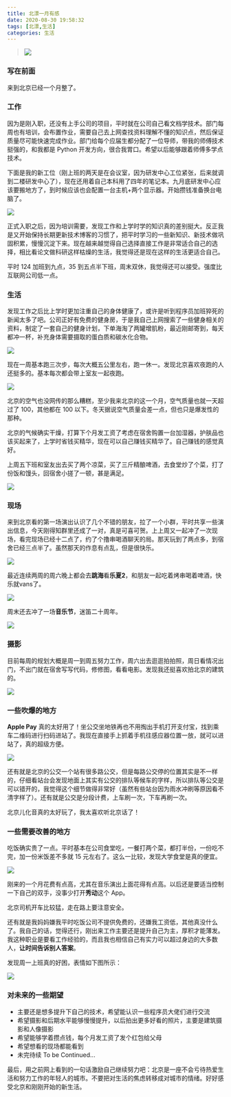 ```yaml
---
title: 北漂一月有感
date: 2020-08-30 19:58:32
tags: [北漂,生活]
categories: 生活
---
```


> ![](https://raw.githubusercontent.com/Wonz5130/My-Private-ImgHost/master/img/%E5%BE%AE%E4%BF%A1%E5%9B%BE%E7%89%87_20200831193032.jpg)

<!--more-->

### 写在前面

来到北京已经一个月整了。

### 工作

因为是刚入职，还没有上手公司的项目，平时就在公司自己看文档学技术。部门每周也有培训，会布置作业，需要自己去上网查找资料理解不懂的知识点，然后保证质量尽可能快速完成作业。部门给每个应届生都分配了一位导师，带我的师傅技术挺强的，和我都是 Python 开发方向，很合我胃口。希望以后能够跟着师傅多学点技术。

下面是我的新工位（刚上班的两天是在会议室，因为研发中心工位紧张，后来就调到二楼研发中心了），现在还用着自己本科用了四年的笔记本。九月底研发中心应该要搬地方了，到时候应该也会配置一台主机+两个显示器。开始攒钱准备换台电脑了。

![](https://raw.githubusercontent.com/Wonz5130/My-Private-ImgHost/master/img/%E5%BE%AE%E4%BF%A1%E5%9B%BE%E7%89%87_20200831200032.jpg)

正式入职之后，因为培训需要，发现工作和上学时学的知识真的差别挺大。反正我是又开始保持长期更新技术博客的习惯了，把平时学习的一些新知识、新技术做巩固积累，慢慢沉淀下来。现在越来越觉得自己选择直接工作是非常适合自己的选择，相比看论文做科研这样枯燥的生活，我觉得还是现在这样的生活更适合自己。

平时 124 加班到九点，35 到五点半下班，周末双休，我觉得还可以接受。强度比互联网公司低一点。

### 生活

发现工作之后比上学时更加注重自己的身体健康了，或许是听到程序员加班猝死的新闻太多了吧。公司正好有免费的健身房，于是我自己上网搜索了一些健身相关的资料，制定了一套自己的健身计划，下单海淘了两罐增肌粉，最近刚邮寄到，每天都冲一杯，补充身体需要摄取的蛋白质和碳水化合物。

![](https://raw.githubusercontent.com/Wonz5130/My-Private-ImgHost/master/img/%E5%BE%AE%E4%BF%A1%E5%9B%BE%E7%89%87_20200831200005.jpg)

现在一周基本跑三次步，每次大概五公里左右，跑一休一。发现北京喜欢夜跑的人还挺多的。基本每次都会带上室友一起夜跑。

![](https://raw.githubusercontent.com/Wonz5130/My-Private-ImgHost/master/img/%E5%BE%AE%E4%BF%A1%E5%9B%BE%E7%89%87_20200831200008.jpg)

北京的空气也没网传的那么糟糕，至少我来北京的这一个月，空气质量也就一天超过了 100，其他都在 100 以下。冬天据说空气质量会差一点，但也只是爆发性的那种。

北京的气候确实干燥，打算下个月发工资了考虑在宿舍购置一台加湿器，护肤品也该买起来了，上学时省钱买精华，现在可以自己赚钱买精华了。自己赚钱的感觉真好。

上周五下班和室友出去买了两个凉菜，买了三斤精酿啤酒，去食堂炒了个菜，打了份饭和馒头，回宿舍小搓了一顿，甚是满足。

![](https://raw.githubusercontent.com/Wonz5130/My-Private-ImgHost/master/img/%E5%BE%AE%E4%BF%A1%E5%9B%BE%E7%89%87_20200831195958.jpg)

### 现场

来到北京看的第一场演出认识了几个不错的朋友，拉了一个小群，平时共享一些演出信息，今天刚得知群里还成了一对，真是可喜可贺。上上周又一起冲了一次现场，看完现场已经十二点了，约了个撸串喝酒聊天的局。那天玩到了两点多，到宿舍已经三点半了。虽然那天的作息有点乱，但是很快乐。

![](https://raw.githubusercontent.com/Wonz5130/My-Private-ImgHost/master/img/%E5%BE%AE%E4%BF%A1%E5%9B%BE%E7%89%87_20200831200310.jpg)

最近连续两周的周六晚上都会去**跳海**看**乐夏2**，和朋友一起吃着烤串喝着啤酒，快乐就vans了。

![](https://raw.githubusercontent.com/Wonz5130/My-Private-ImgHost/master/img/%E5%BE%AE%E4%BF%A1%E5%9B%BE%E7%89%87_20200831200018.jpg)

周末还去冲了一场**音乐节**，迷笛二十周年。

![](https://raw.githubusercontent.com/Wonz5130/My-Private-ImgHost/master/img/TIM%E5%9B%BE%E7%89%8720180623234219.jpg)

### 摄影

目前每周的规划大概是周一到周五努力工作，周六出去逛逛拍拍照，周日看情况出门，不出门就在宿舍写写代码，修修图，看看电影。发现我还挺喜欢拍北京的建筑的。

![](https://raw.githubusercontent.com/Wonz5130/My-Private-ImgHost/master/img/%E5%BE%AE%E4%BF%A1%E5%9B%BE%E7%89%87_20200831222800.jpg)

### 一些吹爆的地方

**Apple Pay** 真的太好用了！坐公交坐地铁再也不用掏出手机打开支付宝，找到乘车二维码进行扫码进站了。我现在直接手上抓着手机往感应器位置一放，就可以进站了，真的超级方便。

![](https://raw.githubusercontent.com/Wonz5130/My-Private-ImgHost/master/img/%E5%BE%AE%E4%BF%A1%E5%9B%BE%E7%89%87_20200831215427.jpg)

还有就是北京的公交一个站有很多路公交，但是每路公交停的位置其实是不一样的，仔细看站台会发现地面上其实有公交的排队等候车的字样，所以排队等公交是可以错开的，我觉得这个细节做得非常好（虽然有些站台因为雨水冲刷等原因看不清字样了）。还有就是公交是分段计费，上车刷一次，下车再刷一次。

北京儿化音真的太好玩了，我太喜欢听北京话了！

### 一些需要改善的地方

吃饭确实贵了一点。平时基本在公司食堂吃，一餐打两个菜，都打半份，一份吃不完，加一份米饭差不多就 15 元左右了。这么一比较，发现大学食堂是真的便宜。

![](https://raw.githubusercontent.com/Wonz5130/My-Private-ImgHost/master/img/%E5%BE%AE%E4%BF%A1%E5%9B%BE%E7%89%87_20200831195950.jpg)

刚来的一个月花费有点高，尤其在音乐演出上面花得有点高。以后还是要适当控制一下自己的双手，没事少打开**秀动**这个 App。

北京司机开车比较猛，走在路上要注意安全。

还有就是我妈妈嫌我平时吃饭公司不提供免费的，还嫌我工资低，其他真没什么了。我自己的话，觉得还行，刚出来工作主要还是提升自己为主，厚积才能薄发。我这种职业是要看工作经验的，而且我也相信自己有实力可以超过身边的大多数人，**让时间告诉别人答案**。

发现周一上班真的好困，表情如下图所示：

![](https://raw.githubusercontent.com/Wonz5130/My-Private-ImgHost/master/img/%E5%BE%AE%E4%BF%A1%E5%9B%BE%E7%89%87_20200831200021.jpg)

### 对未来的一些期望

* 主要还是想多提升下自己的技术，希望能认识一些程序员大佬们进行交流
* 希望摄影和后期水平能够慢慢提升，以后拍出更多好看的照片，主要是建筑摄影和人像摄影
* 希望能够学着攒点钱，每个月发工资了发个红包给父母
* 希望想看的现场都能看到
* 未完待续 To be Continued...

最后，用之前网上看到的一句话激励自己继续努力吧：北京是一座不会亏待热爱生活和努力工作的年轻人的城市。不要把对生活的焦虑转移成对城市的情绪。好好感受北京和刚刚开始的新生活。